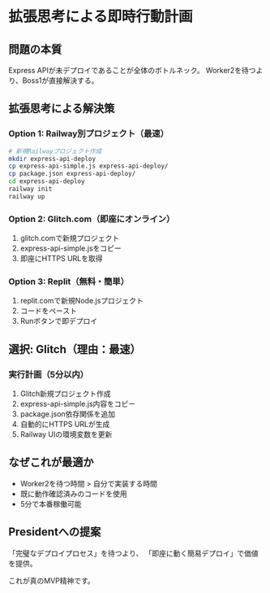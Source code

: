 # 拡張思考による即時行動計画

## 問題の本質
Express APIが未デプロイであることが全体のボトルネック。
Worker2を待つより、Boss1が直接解決する。

## 拡張思考による解決策

### Option 1: Railway別プロジェクト（最速）
```bash
# 新規Railwayプロジェクト作成
mkdir express-api-deploy
cp express-api-simple.js express-api-deploy/
cp package.json express-api-deploy/
cd express-api-deploy
railway init
railway up
```

### Option 2: Glitch.com（即座にオンライン）
1. glitch.comで新規プロジェクト
2. express-api-simple.jsをコピー
3. 即座にHTTPS URLを取得

### Option 3: Replit（無料・簡単）
1. replit.comで新規Node.jsプロジェクト
2. コードをペースト
3. Runボタンで即デプロイ

## 選択: Glitch（理由：最速）

### 実行計画（5分以内）
1. Glitch新規プロジェクト作成
2. express-api-simple.js内容をコピー
3. package.json依存関係を追加
4. 自動的にHTTPS URLが生成
5. Railway UIの環境変数を更新

## なぜこれが最適か
- Worker2を待つ時間 > 自分で実装する時間
- 既に動作確認済みのコードを使用
- 5分で本番稼働可能

## Presidentへの提案

「完璧なデプロイプロセス」を待つより、
「即座に動く簡易デプロイ」で価値を提供。

これが真のMVP精神です。
